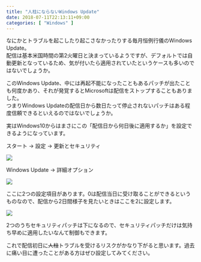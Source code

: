 ```yaml
---
title: "人柱にならないWindows Update"
date: 2018-07-11T22:13:11+09:00
categories: [ "Windows" ]
---
```


なにかとトラブルを起こしたり起こさなかったりする毎月恒例行儀のWindows Update。  
配信は基本米国時間の第2火曜日と決まっているようですが、デフォルトでは自動更新となっているため、気が付いたら適用されていたというケースも多いのではないでしょうか。

このWindows Update、中には再起不能になったこともあるパッチが出たことも何度かあり、それが発覚するとMicrosoftは配信をストップすることもありました。  
つまりWindows Updateの配信日から数日たって停止されないパッチはある程度信頼できるといえるのではないでしょうか。

実はWindows10からはまさにこの「配信日から何日後に適用するか」を設定できるようになっています。

スタート -> 設定 -> 更新とセキュリティ

![](../../images/2018-07-11/update1.png)

Windows Update -> 詳細オプション

![](../../images/2018-07-11/update2.png)

ここに2つの設定項目があります。0は配信当日に受け取ることができるというものなので、配信から2日間様子を見たいときはここを2に設定します。

![](../../images/2018-07-11/update3.png)

2つのうちセキュリティパッチは下になるので、セキュリティパッチだけは気持ち早めに適用したいなんて制御もできます。

これで配信初日に~~人柱~~トラブルを受けるリスクがかなり下がると思います。過去に痛い目に遭ったことがある方はぜひ設定してみてください。
